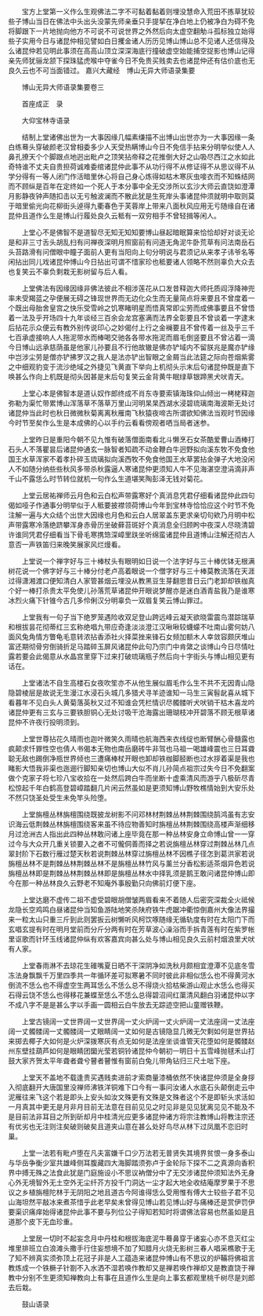 <!-- { "loadSidebar": true } -->
　　宝方上堂第一义作么生观佛法二字不可黏着黏着则埋没慧命入荒田不拣草犹较些子博山当日在佛法中头出头没蒙先师亲垂只手提挈在净白地上仍被净白为碍不免将脚跟下一片地抛向他方不可说不可说世界之外然后向太虚空翻觔斗孤标独立始得些子实用今日与诸昆仲相见譬如白日攫金诸人历历见博山博山总不见诸人还信得及么诸昆仲若见明此事须在高高山顶立深深海底行撞破虚空始能捕空捉影也博山记得亲先师犹骊龙颔下探珠猛虎喉中夺雀今日不免贵买贱卖去也诸昆仲还有估价底也无良久云也不可当面错过。
嘉兴大藏经　博山无异大师语录集要


　　博山无异大师语录集要卷三

　　首座成正　录

　　大仰宝林寺语录

　　结制上堂诸佛出世为一大事因缘几幅素缣描不出博山出世亦为一大事因缘一条白练蓦头穿破颜老汉曾相委多少人天受热瞒博山今日不免信手拈来分明举似使人人鼻孔撩天个个脚跟点地迥出毗卢之顶笑拈帝释之花推倒大好之山吸尽西江之水如此奇特谁不丈夫自贵担荷诚难委绾诸昆仲此事不从功行得不从修证得不从思议得不从学分得有一等人闭门作活暗里休心将自己身心炼得如枯木寒灰虫唼衣而不知蛛结网而不顾纵是百年在定终如一个死人于本分事中全无交涉所以玄沙大师云直饶如澄潭月影静夜钟声随扣击以无亏触波澜而不散此犹是生死岸头事诸昆仲须就明中取则莫于暗里偷光向花柳街头逴得九衢春色于芙蓉岸上带来八面秋风应用无亏随缘自在诸昆仲且道作么生是博山行履处良久云秪有一双穷相手不曾轻揖等闲人。

　　上堂心不是佛智不是道智尽无知无知知要博山昼起暗眠算来恰恰却好对谈无论是和非三寸舌头胡乱扫有问禅夜深明月照窗前有问道无角泥牛卧荒草有问法南岳石头苔路滑有问僧眼中瞳子面前人更有当阳向上句分明说与君须记从来孝子讳爷名等闲拈出同儿戏诸昆仲博山今日拈出可谓不惜家珍也秪要诸人领略不然则辜负大众去也复笑云不辜负剩栽无影树留与后人看。

　　上堂佛法有因缘因缘非佛法彼此不相涉莲花从口发昔释迦大师托质阎浮降神兜率未受羯蓝之孕便展无碍之锋现世界而无边化众生而无量简点将来要且不曾度着一个既出母胎舍皇宫之快乐受雪岭之饥寒睹明星而悟真常即尘劳而成佛事要且不曾悟着一法及乎开场四十九年谈经三百余会龙宫塞满而法界全彰要且不曾谈着一字逮末后拈花示众便云有教外别传说印心之妙偈付上行之金襕要且不曾传着一丝及乎三千七百承虚接响人人拖泥带水而棒喝交驰各各带水拖泥而眉毛倒竖要且不曾沾着一滴今日博山远承慈荫虽是他家儿孙要且不行他故辙是佛亦铲域内不留朕兆是魔亦铲缘中岂涉尘劳是僧亦铲拂罗汉之我人是法亦铲出智眼之金屑当此法筵之际向苍烟紫雾之中细观豹变于流沙绝域之外捷见飞黄直下举向上机彻头示末后句诸昆仲既是直下唤甚么作向上机既是彻头因甚是末后句复笑云金背黄牛眠绿草银蹄黑犬吠青天。

　　上堂心本是佛智本是道认奴作郎终成不肖东寺要索镇海珠仰山倾出一栲栳释迦弥勒为渠忙带累博山浑落草不落草万里山河明杲杲西湖水浸碧琉璃南海波斯无处讨诸昆仲当此时也秋日微微秋菊离离秋雁南飞秋猿夜啼古所谓欲知佛法当观时节因缘今时节至矣作么生是本成佛的心以手约云看看傍观者哂当局者迷参。

　　上堂昨日是重阳今朝不见九惟有破落僧面南看北斗懒烹石女茶酷爱曹山酒棒打石头人不落瞿昙后诸昆仲通玄一脉智者知疏不动金鞭白牛迥野拟向溪东牧不免食他国王水草浑家不着孝扑碎玉琉璃拟向溪西牧不免食他国王水草罢拈金弹子大地没闲人不如随分纳些些秋风多带杀秋露逼人寒诸昆仲更须知人牛不见海湛空澄涓滴非声千山不露恁么时节转位就机一句作么生道堪笑陶彭泽无钱对菊花。

　　上堂云居祐禅师云月色和云白松声带露寒好个真消息凭君仔细看诸昆仲此四句偈如哑子作通事分明举似于人秪要披襟领荷博山今年到宝林寺恰恰应这个时节不免注解一遍与大众结个出世大因缘也月色和云白人居翠盖东更求亲切句欸乃月明中松声带露寒冷落绝跻攀浑身赤骨历坐破藓苔斑好个真消息全归顾盻中夜深人尽晓清碧许谁同凭君仔细看当下骨毛寒携筇深嶂里趺坐听绵蛮诸昆仲且道博山注解还彻古人意否一声铁笛归来晚笑展家风烂熳看。

　　上堂说一个禅字好与三十棒杖头有眼明如日说一个法字好与三十棒优钵无根满树花说一个佛字好与三十棒分付老卢高着眼说一个僧字好与三十棒莫教流落在天涯过得潇湘渡口便知清白人家管甚烟云埋没从教黑豆生芽翻思昔日云门老卸却铁枷真个好一棒打杀贵太平免使儿孙落荒草诸昆仲开眼说梦醒亦是迷白酒青盐我乃是谁寒冰烈火痛下针锥今古几多伶俐汉分明辜负一双眉复笑云博山罪过。

　　上堂我有一句子当下绝罗笼遇险收双足登山跨远峰云凝天欲晓雷震鸟潜踪瑞草和根拔昙花彻蒂红三玄称绝唱九带应奇逢淡淡澄江汉啾啾较蠛蠓不吐南山雾何妨八面风兔角情方瞥龟毛意转浓拈香添社火择菜挫来锋石女频加额木人幸敛容颇厌堆山富还期彻骨穷倒骑折足马踏碎玉屏风诸昆仲此句乃宗门中肯綮之谈博山今日尽情吐露若要会此偈意从水晶宫里穿下过来打破琉璃瓶子然后向十字街头与博山相见更有话在。

　　上堂诸法不自生高楼石女夜吹笙亦不从他生展似眉毛作么生不共不无因青山隐隐碧棱层是故说无生漫江水浸石头城几多猎犬寻羊迹谁知一马生三寅髫龀喜从城下看暮年不见白头人黄菊落英秋又过不知谁会凭栏情识尽髑髅听犬吠销干枯木喜龙吟诸昆仲更有三玄与三要铁胆铜心无处讨吸干沧海露出珊瑚枝冲开碧落不顾无根草诸昆仲不许夜行投明须到。

　　上堂世尊拈花久晴雨也迦叶微笑久雨晴也航海西来衣线绽也断臂酬心骨髓露也疯颠求忏罪性空也倩人书偈本无物也南岳磨砖牛非驾也马祖一喝雄峰震也三日耳聋聪无敌也踢倒净瓶世界倾也三遭痛棒杖开眼也卸却铁枷脚胫断也过水拶着渠是我也睹影大悟我非渠也迤逦行脚知亲切也博山大似不肖儿孙简点祖宗过失今日不免翻案做个克家子将七珍八宝收拾在一处然后跨白牛而坐断十虚乘清风而游乎八极斫尽青松惊起千年白鹤高登碧嶂踏翻几片闲云然虽如是更须知博山野牧樵情始到大安乐处不然只饶圣处受生未免竿头险堕。

　　上堂旃檀丛林旃檀围绕既披龙树影不问邓林材荆棘丛林荆棘围绕鹄鸿虽有志安识海云低荆棘丛林旃檀围绕客来虽不待应物善知时旃檀丛林荆棘围绕高楼声渐细移月过沧洲古人指出此四种丛林敢问诸上座毕竟在那一种丛林安身立命博山曾一一穿过今与大众开几重关锁要入之者不可儱侗善而择之若说旃檀丛林穿过荆棘丛林几点翠封阶下石数行雁过楚天秋若说荆棘丛林穿过旃檀丛林不因樵子径怎到葛洪家若说旃檀丛林不是荆棘丛林荆棘丛林不是旃檀丛林竹风与薰兰分香松影适茶烟异色若说旃檀丛林即是荆棘丛林荆棘丛林即是旃檀丛林水中择乳须是鹅王敢问诸昆仲博山即今在那一种丛林良久云野老不知庵外事殷勤只向佛前灯便下座。

　　上堂达磨不虚传二祖不虚受碧眼胡僧皱两眉看来不着随人后密究深裁全火祗候龙隐长空鸡鸣白昼诸昆仲当知鱼游陆地笑杀陕府铁牛虎踞冲衢惊倒嘉州大像法界撮来一粒太山只重三斤到此则罢扳云树懒听风柯饮啄随缘无循轨度有时在太阳门下而玄唱玄提有时在明月堂前而分斤分两有时在芳草波心澡浴而手拆青莲有时在紫罗帐里讴歌而针环玉线诸昆仲纵有欢客嘉宾向甚么处与博山相见良久云前村烟浪里犬吠有人家。

　　上堂春雨淋不去琼花生碓嘴夏日晒不干深阴净如洗秋月颇相宜澄潭不见底冬雪冻法身飘飘千万里四季共一年循环差可拟寒暑不同时彼此非相似恁么也不得黄河水倒流不恁么也不得虚空生两耳恁么不恁么总不得烧火拾枯柴游山观止水恁么也得买石得云饶不恁么也得移花兼蝶至恁么不恁么总得碧沼间红蕖清风翻白羽诸昆仲以字不成八字不是是甚么字以手画一圆相云白牛放去无踪迹空把山童赠铁鞭。

　　上堂古镜阔一丈世界阔一丈世界阔一丈火炉阔一丈火炉阔一丈法座阔一丈法座阔一丈髑髅阔一丈髑髅阔一丈眼睛阔一丈如何是古镜隐显几微无欠剩如何是世界拈来掷去椰子大如何是火炉深拨寒灰有点无如何是法座坐谈谁管天花堕如何是髑髅赵州东壁挂葫芦如何是眼睛团圞光莹若铜铃诸昆仲今朝初一明日十五雪峰抛毬禾山打鼓大家齐贺太平年聋者聋兮瞽者瞽惟有窗前白兔儿带角钻归三尺土咄下座。

　　上堂天不盖地不载逢贵买遇贱卖进前才索商量漆桶依然不快诸昆仲须是全身拶入彻底翻开大唐国里没禅师沸铁洋铜难下口今有一事问汝诸人水底石头颠倒走云中泥雁往来飞这个若是即头上安头如汝文殊更有文殊是文殊者这个不是即斩头求活如一月真其中更无是月非月目前无法意在目前见见之时见非是见见犹离见见不能及不是目前法非耳目之所到斫却月中桂清光应更多诸昆仲诸方将宗注教博山将教注宗还有优劣也无注则注矣破则破矣且道夹山意在甚么处好鸟尽从林下过凤凰不恋旧时巢。

　　上堂一法若有毗卢堕在凡夫富嫌千口少万法若无普贤失其境界贫恨一身多泰山与华岳争衡少室共雄峰侧耳腹藏四大海脚踏须弥卢于金轮际下探不二之真源向香积界中搏无殊之法食此犹是门庭施设小不思议衲僧分中了无交涉诸昆仲须知法外无身心外无境智外无土空外无尘纤芥方投千门洞达一尘才起大地全收结庵摩罗果于不思议之乡植旃檀陀林于无阴阳之地且道古今阿谁得恁么受用惟有傅大士较些子君不见山海坦然平敲冰来煮茶惜乎此老早矣未曾得见博山若见博山好与痛棒还是赏伊罚伊要渠识痛痒始得诸昆仲此事不要与列位公子得知若知时将谓佛法容易也然虽如是且道那个皮下无血珍重。

　　上堂居一切时不起妄念月中丹桂和根拔海底泥牛蓦鼻穿于诸妄心亦不息灭红尘堆里排班立白浪滩头撒手行住妄想境不加了知腊月火烧无影树三春人唱采樵歌于无了知不辨真实须弥顶上花冠子非是人工蕴造来诸昆仲博山有不思议的炉鞴将佛祖言教炼成一个铁橛子针劄不入水洒不湿若唤作教却又是禅若唤作禅却又是教直饶于禅教中分别不生更须知禅教向上有事在且道作么生是向上事玄都观里桃千树尽是刘郎去后栽。

　　鼓山语录

